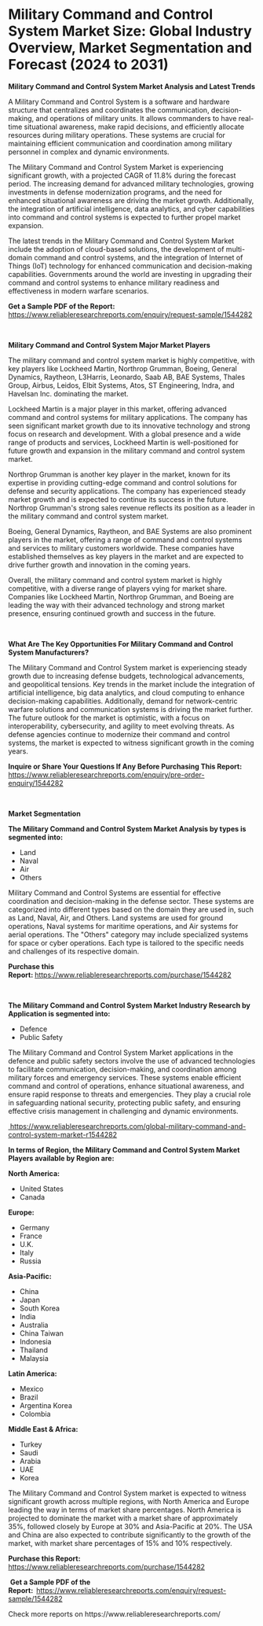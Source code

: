 <p><h1>Military Command and Control System Market Size: Global Industry Overview, Market Segmentation and Forecast (2024 to 2031)</h1></p><p><strong>Military Command and Control System Market Analysis and Latest Trends</strong></p>
<p><p>A Military Command and Control System is a software and hardware structure that centralizes and coordinates the communication, decision-making, and operations of military units. It allows commanders to have real-time situational awareness, make rapid decisions, and efficiently allocate resources during military operations. These systems are crucial for maintaining efficient communication and coordination among military personnel in complex and dynamic environments.</p><p>The Military Command and Control System Market is experiencing significant growth, with a projected CAGR of 11.8% during the forecast period. The increasing demand for advanced military technologies, growing investments in defense modernization programs, and the need for enhanced situational awareness are driving the market growth. Additionally, the integration of artificial intelligence, data analytics, and cyber capabilities into command and control systems is expected to further propel market expansion.</p><p>The latest trends in the Military Command and Control System Market include the adoption of cloud-based solutions, the development of multi-domain command and control systems, and the integration of Internet of Things (IoT) technology for enhanced communication and decision-making capabilities. Governments around the world are investing in upgrading their command and control systems to enhance military readiness and effectiveness in modern warfare scenarios.</p></p>
<p><strong>Get a Sample PDF of the Report:&nbsp;</strong> <a href="https://www.reliableresearchreports.com/enquiry/request-sample/1544282">https://www.reliableresearchreports.com/enquiry/request-sample/1544282</a></p>
<p>&nbsp;</p>
<p><strong>Military Command and Control System Major Market Players</strong></p>
<p><p>The military command and control system market is highly competitive, with key players like Lockheed Martin, Northrop Grumman, Boeing, General Dynamics, Raytheon, L3Harris, Leonardo, Saab AB, BAE Systems, Thales Group, Airbus, Leidos, Elbit Systems, Atos, ST Engineering, Indra, and Havelsan Inc. dominating the market.</p><p>Lockheed Martin is a major player in this market, offering advanced command and control systems for military applications. The company has seen significant market growth due to its innovative technology and strong focus on research and development. With a global presence and a wide range of products and services, Lockheed Martin is well-positioned for future growth and expansion in the military command and control system market.</p><p>Northrop Grumman is another key player in the market, known for its expertise in providing cutting-edge command and control solutions for defense and security applications. The company has experienced steady market growth and is expected to continue its success in the future. Northrop Grumman's strong sales revenue reflects its position as a leader in the military command and control system market.</p><p>Boeing, General Dynamics, Raytheon, and BAE Systems are also prominent players in the market, offering a range of command and control systems and services to military customers worldwide. These companies have established themselves as key players in the market and are expected to drive further growth and innovation in the coming years.</p><p>Overall, the military command and control system market is highly competitive, with a diverse range of players vying for market share. Companies like Lockheed Martin, Northrop Grumman, and Boeing are leading the way with their advanced technology and strong market presence, ensuring continued growth and success in the future.</p></p>
<p>&nbsp;</p>
<p><strong>What Are The Key Opportunities For Military Command and Control System Manufacturers?</strong></p>
<p><p>The Military Command and Control System market is experiencing steady growth due to increasing defense budgets, technological advancements, and geopolitical tensions. Key trends in the market include the integration of artificial intelligence, big data analytics, and cloud computing to enhance decision-making capabilities. Additionally, demand for network-centric warfare solutions and communication systems is driving the market further. The future outlook for the market is optimistic, with a focus on interoperability, cybersecurity, and agility to meet evolving threats. As defense agencies continue to modernize their command and control systems, the market is expected to witness significant growth in the coming years.</p></p>
<p><strong>Inquire or Share Your Questions If Any Before Purchasing This Report:</strong> <a href="https://www.reliableresearchreports.com/enquiry/pre-order-enquiry/1544282">https://www.reliableresearchreports.com/enquiry/pre-order-enquiry/1544282</a></p>
<p>&nbsp;</p>
<p><strong>Market Segmentation</strong></p>
<p><strong>The Military Command and Control System Market Analysis by types is segmented into:</strong></p>
<p><ul><li>Land</li><li>Naval</li><li>Air</li><li>Others</li></ul></p>
<p><p>Military Command and Control Systems are essential for effective coordination and decision-making in the defense sector. These systems are categorized into different types based on the domain they are used in, such as Land, Naval, Air, and Others. Land systems are used for ground operations, Naval systems for maritime operations, and Air systems for aerial operations. The "Others" category may include specialized systems for space or cyber operations. Each type is tailored to the specific needs and challenges of its respective domain.</p></p>
<p><strong>Purchase this Report:&nbsp;</strong><a href="https://www.reliableresearchreports.com/purchase/1544282">https://www.reliableresearchreports.com/purchase/1544282</a></p>
<p>&nbsp;</p>
<p><strong>The Military Command and Control System Market Industry Research by Application is segmented into:</strong></p>
<p><ul><li>Defence</li><li>Public Safety</li></ul></p>
<p><p>The Military Command and Control System Market applications in the defence and public safety sectors involve the use of advanced technologies to facilitate communication, decision-making, and coordination among military forces and emergency services. These systems enable efficient command and control of operations, enhance situational awareness, and ensure rapid response to threats and emergencies. They play a crucial role in safeguarding national security, protecting public safety, and ensuring effective crisis management in challenging and dynamic environments.</p></p>
<p><a href="https://www.reliableresearchreports.com/global-military-command-and-control-system-market-r1544282">&nbsp;https://www.reliableresearchreports.com/global-military-command-and-control-system-market-r1544282</a></p>
<p><strong>In terms of Region, the Military Command and Control System Market Players available by Region are:</strong></p>
<p>
    <p> <strong> North America: </strong>
        <ul>
            <li>United States</li>
            <li>Canada</li>
        </ul>
        </p> 
    <p> <strong> Europe: </strong>
        <ul>
            <li>Germany</li>
            <li>France</li>
            <li>U.K.</li>
            <li>Italy</li>
            <li>Russia</li>
        </ul>
        </p> 
    <p> <strong> Asia-Pacific: </strong>
        <ul>
            <li>China</li>
            <li>Japan</li>
            <li>South Korea</li>
            <li>India</li>
            <li>Australia</li>
            <li>China Taiwan</li>
            <li>Indonesia</li>
            <li>Thailand</li>
            <li>Malaysia</li>
        </ul>
        </p> 
    <p> <strong> Latin America: </strong>
        <ul>
            <li>Mexico</li>
            <li>Brazil</li>
            <li>Argentina Korea</li>
            <li>Colombia</li>
        </ul>
        </p> 
    <p> <strong> Middle East & Africa: </strong>
        <ul>
            <li>Turkey</li>
            <li>Saudi</li>
            <li>Arabia</li>
            <li>UAE</li>
            <li>Korea</li>
        </ul>
    </p>
    </p>
<p><p>The Military Command and Control System market is expected to witness significant growth across multiple regions, with North America and Europe leading the way in terms of market share percentages. North America is projected to dominate the market with a market share of approximately 35%, followed closely by Europe at 30% and Asia-Pacific at 20%. The USA and China are also expected to contribute significantly to the growth of the market, with market share percentages of 15% and 10% respectively.</p></p>
<p><strong>Purchase this Report: </strong><a href="https://www.reliableresearchreports.com/purchase/1544282">https://www.reliableresearchreports.com/purchase/1544282</a></p>
<p>&nbsp;<strong>Get a Sample PDF of the Report:&nbsp;&nbsp;</strong><a href="https://www.reliableresearchreports.com/enquiry/request-sample/1544282">https://www.reliableresearchreports.com/enquiry/request-sample/1544282</a></p>
<p><strong></strong></p>
<p>Check more reports on https://www.reliableresearchreports.com/</p>